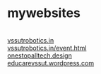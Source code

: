 # mywebsites
<br>
<a href="http://www.vssutrobotics.in">vssutrobotics.in</a>
<br>
<a href="http://www.vssutrobotics.in/event.html">
vssutrobotics.in/event.html
</a>
<br>
<a href="http://www.onestopalltech.design">
onestopalltech.design
  </a>
<br>
<a href="http://www.educarevssut.wordpress.com">
educarevssut.wordpress.com
</a>
<br>
<a href="http://www.>
